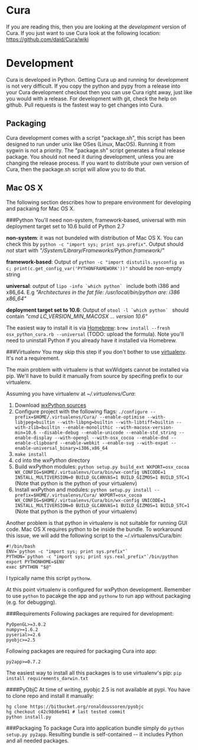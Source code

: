 Cura
====

If you are reading this, then you are looking at the *development* version of Cura. If you just want to use Cura look at the following location: https://github.com/daid/Cura/wiki

Development
===========

Cura is developed in Python. Getting Cura up and running for development is not very difficult. If you copy the python and pypy from a release into your Cura development checkout then you can use Cura right away, just like you would with a release.
For development with git, check the help on github. Pull requests is the fastest way to get changes into Cura.


Packaging
---------

Cura development comes with a script "package.sh", this script has been designed to run under unix like OSes (Linux, MacOS). Running it from sygwin is not a priority.
The "package.sh" script generates a final release package. You should not need it during development, unless you are changing the release process. If you want to distribute your own version of Cura, then the package.sh script will allow you to do that.


Mac OS X
--------
The following section describes how to prepare environment for developing and packaing for Mac OS X.

###Python
You'll need non-system, framework-based, universal with min deployment target set to 10.6 build of Python 2.7

**non-system**: it was not bundeled with distribution of Mac OS X. You can check this by `python -c "import sys; print sys.prefix"`. Output should *not* start with *"/System/Library/Frameworks/Python.framework/"*

**framework-based**: Output of `python -c "import distutils.sysconfig as c; print(c.get_config_var('PYTHONFRAMEWORK'))"` should be non-empty string

**universal**: output of ``lipo -info `which python` `` include both i386 and x86_64. E.g *"Architectures in the fat file: /usr/local/bin/python are: i386 x86_64"*

**deployment target set to 10.6**: Output of ``otool -l `which python` `` should contain *"cmd LC_VERSION_MIN_MACOSX ... version 10.6"*

The easiest way to install it is via [Homebrew](http://mxcl.github.com/homebrew/): `brew install --fresh osx_python_cura.rb --universal` (TODO: upload the formula). Note you'll need to uninstall Python if you already have it installed via Homebrew.

###Virtualenv
You may skip this step if you don't bother to use [virtualenv](http://pypi.python.org/pypi/virtualenv). It's not a requirement.

The main problem with virtualenv is that wxWidgets cannot be installed via pip. We'll have to build it manually from source by specifing prefix to our virtualenv.

Assuming you have virtualenv at *~/.virtualenvs/Cura*:

1. Download [wxPython sources](http://sourceforge.net/projects/wxpython/files/wxPython/2.9.4.0/wxPython-src-2.9.4.0.tar.bz2)
2. Configure project with the following flags: `./configure --prefix=$HOME/.virtualenvs/Cura/ --enable-optimise --with-libjpeg=builtin --with-libpng=builtin --with-libtiff=builtin --with-zlib=builtin --enable-monolithic --with-macosx-version-min=10.6 --disable-debug --enable-unicode --enable-std_string --enable-display --with-opengl --with-osx_cocoa --enable-dnd --enable-clipboard --enable-webkit --enable-svg --with-expat --enable-universal_binary=i386,x86_64`
3. `make install`
4. cd into the *wxPython* directory
5. Build wxPython modules: `python setup.py build_ext WXPORT=osx_cocoa WX_CONFIG=$HOME/.virtualenvs/Cura/bin/wx-config UNICODE=1 INSTALL_MULTIVERSION=0 BUILD_GLCANVAS=1 BUILD_GIZMOS=1 BUILD_STC=1` (Note that python is the python of your virtualenv)
6. Install wxPython and modules: `python setup.py install --prefix=$HOME/.virtualenvs/Cura/ WXPORT=osx_cocoa WX_CONFIG=$HOME/.virtualenvs/Cura/bin/wx-config UNICODE=1 INSTALL_MULTIVERSION=0 BUILD_GLCANVAS=1 BUILD_GIZMOS=1 BUILD_STC=1` (Note that python is the python of your virtualenv)

Another problem is that python in virtualenv is not suitable for running GUI code. Mac OS X requires python to be inside the bundle. To workaround this issue, we will add the following script to the ~/.virtualenvs/Cura/bin:

    #!/bin/bash
    ENV=`python -c "import sys; print sys.prefix"`
    PYTHON=`python -c "import sys; print sys.real_prefix"`/bin/python
    export PYTHONHOME=$ENV
    exec $PYTHON "$@"

I typically name this script `pythonw`.

At this point virtualenv is configured for wxPython development. Remember to use `python` to pacakge the app and `pythonw` to run app without packaging (e.g. for debugging).

###Requirements
Following packages are required for development:

    PyOpenGL>=3.0.2
    numpy>=1.6.2
    pyserial>=2.6
    pyobjc>=2.5

Following packages are required for packaging Cura into app:

    py2app>=0.7.2

The easiest way to install all this packages is to use virtualenv's pip: `pip install requirements_darwin.txt`

####PyObjC
At time of writing, pyobjc 2.5 is not available at pypi. You have to clone repo and install it manually:

    hg clone https://bitbucket.org/ronaldoussoren/pyobjc
    hg checkout c42c98d6e941 # last tested commit
    python install.py

###Packaging
To package Cura into application bundle simply do `python setup.py py2app`. Resulting bundle is self-contained -- it includes Python and all needed packages.
